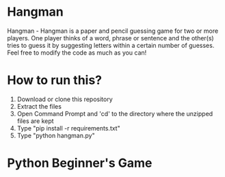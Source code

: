 # Hangman
Hangman - Hangman is a paper and pencil guessing game for two or more players. One player thinks of a word, phrase or sentence and the other(s) tries to guess it by suggesting letters within a certain number of guesses.
Feel free to modify the code as much as you can!
# How to run this?
1) Download or clone this repository
2) Extract the files
3) Open Command Prompt and 'cd' to the directory where the unzipped files are kept
4) Type "pip install -r requirements.txt"
5) Type "python hangman.py"
# Python Beginner's Game

